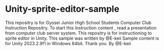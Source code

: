# Unity-sprite-editor-sample
This repositry is for Gyosei Junior High School Students Computer Club Instruction Repositry.
To start this instruction content , read a presentation from computer club server system.
This repositry is for instructioning to sprite editor in Unity.
This sample was written by @E-keii
Sample content is for Unity 2023.2.9f1 in Windows 64bit.
Thank you.
          By @E-keii
